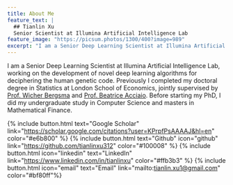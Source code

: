 ```yaml
---
title: About Me
feature_text: |
  ## Tianlin Xu
  Senior Scientist at Illumina Artificial Intelligence Lab
feature_image: "https://picsum.photos/1300/400?image=989"
excerpt: "I am a Senior Deep Learning Scientist at Illumina Artificial Intelligence Lab, working on the development of novel deep learning algorithms for deciphering the human genetic code.  Previously I completed my doctoral degree in Statistics at London School of Economics, jointly supervised by [Prof. Wicher Bergsma](https://www.lse.ac.uk/statistics/people/wicher-bergsma) and [Prof. Beatrice Acciaio](http://beatrice-acciaio.net/). Before starting my PhD, I did my undergraduate study in Computer Science and masters in Mathematical Finance. "
---
```


I am a Senior Deep Learning Scientist at Illumina Artificial Intelligence Lab, working on the development of novel deep learning algorithms for deciphering the human genetic code.  Previously I completed my doctoral degree in Statistics at London School of Economics, jointly supervised by [Prof. Wicher Bergsma](https://www.lse.ac.uk/statistics/people/wicher-bergsma) and [Prof. Beatrice Acciaio](http://beatrice-acciaio.net/). Before starting my PhD, I did my undergraduate study in Computer Science and masters in Mathematical Finance. 

{% include button.html text="Google Scholar" link="https://scholar.google.com/citations?user=KPrpfPsAAAAJ&hl=en" color="#e6b800" %} {% include button.html text="Github" icon="github" link="https://github.com/tianlinxu312" color="#100008" %} {% include button.html icon="linkedin" text="LinkedIn" link="https://www.linkedin.com/in/tianlinxu" color="#ffb3b3" %} {% include button.html icon="email" text="Email" link="mailto:tianlin.xu1@gmail.com" color="#bf80ff"%}

<!--- {% include button.html text="Twitter" icon="twitter" link="https://twitter.com/linylinx" color="#0d94e7" %} --->

<!-- # News

01 August 2022 -- I started my new position as a Senior Deep Learning Scientist at Illumina. 

19 May 2022 - I successfully defended my PhD thesis!
 
11 Apr 2022 - Started my internship at Qualcomm AI Research Amsterdam on the topic of generative compression. 

01 Dec 2021 - Our paper [SPATE-GAN: Improved Generative Modeling of Dynamic Spatio-Temporal Patterns with an Autoregressive Embedding Loss](https://arxiv.org/pdf/2109.15044.pdf) was accepted for presentation by AAAI.  

02 Nov 2021 - Our paper [Double Generative Adversarial Networks for Conditional Independence Testing](https://arxiv.org/pdf/2006.02615.pdf) was accepted by JMLR.   -->
